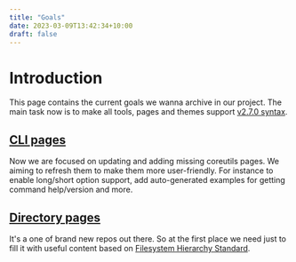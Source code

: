 ```yaml
---
title: "Goals"
date: 2023-03-09T13:42:34+10:00
draft: false
---
```


# Introduction

This page contains the current goals we wanna archive in our project. The main
task now is to make all tools, pages and themes support
[v2.7.0 syntax][syntax].

## [CLI pages][cli-pages]

Now we are focused on updating and adding missing coreutils pages. We aiming to
refresh them to make them more user-friendly. For instance to enable long/short
option support, add auto-generated examples for getting command help/version and
more.

## [Directory pages][directory-pages]

It's a one of brand new repos out there. So at the first place we need just to
fill it with useful content based on
[Filesystem Hierarchy Standard][fhs].

[syntax]: https://github.com/command-line-interface-pages/syntax/blob/main/base.md
[cli-pages]: https://github.com/command-line-interface-pages/cli-pages
[directory-pages]: https://github.com/command-line-interface-pages/directory-pages
[fhs]: https://refspecs.linuxfoundation.org/FHS_3.0/fhs/index.html
